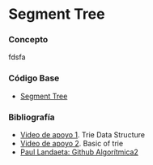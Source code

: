 # Segment Tree

### Concepto 
fdsfa

### Código Base
- [Segment Tree](https://github.com/PabloAcker/Algoritmica/blob/main/Cap1%20Estructura%20de%20Datos/Segment%20Tree/segmentTree.cpp)

### Bibliografía
- [Video de apoyo 1](https://www.youtube.com/watch?v=AXjmTQ8LEoI&t=1s). Trie Data Structure
- [Video de apoyo 2](https://www.youtube.com/watch?v=6PX6wqDQE20). Basic of trie
- [Paul Landaeta: Github Algorítmica2](https://github.com/PaulLandaeta/algoritmica2/tree/master/contenido/Estructura_de_datos/Segment_tree)
